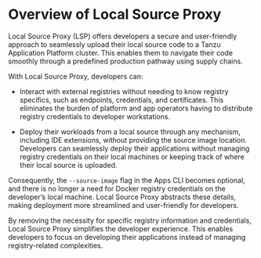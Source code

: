 # Overview of Local Source Proxy

Local Source Proxy (LSP) offers developers a secure and user-friendly approach to seamlessly
upload their local source code to a Tanzu Application Platform cluster. This enables them to navigate
their code smoothly through a predefined production pathway using supply chains.

With Local Source Proxy, developers can:

- Interact with external registries without needing to know registry specifics, such as endpoints,
  credentials, and certificates. This eliminates the burden of platform and app operators having to
  distribute registry credentials to developer workstations.

- Deploy their workloads from a local source through any mechanism, including IDE extensions,
  without providing the source image location. Developers can seamlessly deploy their applications
  without managing registry credentials on their local machines or keeping track of where their
  local source is uploaded.

Consequently, the `--source-image` flag in the Apps CLI becomes optional, and there is no longer a
need for Docker registry credentials on the developer’s local machine. Local Source Proxy
abstracts these details, making deployment more streamlined and user-friendly for developers.

By removing the necessity for specific registry information and credentials, Local Source Proxy
simplifies the developer experience. This enables developers to focus on developing their applications
instead of managing registry-related complexities.
